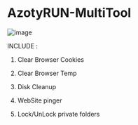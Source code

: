 # AzotyRUN-MultiTool

![image](https://user-images.githubusercontent.com/87080190/124835186-98ae3780-df89-11eb-84c9-72d6bf9969e4.png)


INCLUDE : 

  1. Clear Browser Cookies
  
  2. Clear Browser Temp
  
  3. Disk Cleanup
  
  4. WebSite pinger
  
  5. Lock/UnLock private folders
